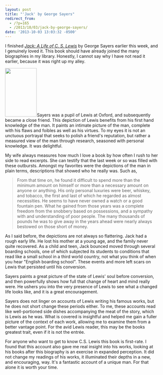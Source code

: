 ```yaml
---
layout: post
title: "'Jack' by George Sayers"
redirect_from: 
  - /?p=165
  - /2013/10/03/jack-by-george-sayers/
date: '2013-10-03 13:03:32 -0500'
---
```

<p>I finished <em><a href="http://www.amazon.com/gp/product/1581347391/ref=as_li_ss_tl?ie=UTF8&amp;camp=1789&amp;creative=390957&amp;creativeASIN=1581347391&amp;linkCode=as2&amp;tag=blundin-20">Jack: A Life of C. S. Lewis</a></em> by George Sayers earlier this week, and I genuinely loved it. This book should have already joined the many biographies in my library. Honestly, I cannot say why I have not read it earlier, because it was right up my alley.</p>
<p><a href="http://www.amazon.com/gp/product/1581347391/ref=as_li_ss_il?ie=UTF8&amp;camp=1789&amp;creative=390957&amp;creativeASIN=1581347391&amp;linkCode=as2&amp;tag=blundin-20"><img class="alignleft" style="border: 0px;" alt="" src="http://ws-na.amazon-adsystem.com/widgets/q?_encoding=UTF8&amp;ASIN=1581347391&amp;Format=_SL160_&amp;ID=AsinImage&amp;MarketPlace=US&amp;ServiceVersion=20070822&amp;WS=1&amp;tag=blundin-20" width="104" height="160" border="0" /></a><img style="border: none !important; margin: 0px !important;" alt="" src="http://ir-na.amazon-adsystem.com/e/ir?t=blundin-20&amp;l=as2&amp;o=1&amp;a=1581347391" width="1" height="1" border="0" />Sayers was a pupil of Lewis at Oxford, and subsequently became a close friend. This depiction of Lewis benefits from his first hand knowledge of the man. It paints an intimate picture of the man, complete with his flaws and foibles as well as his virtues. To my eyes it is not an unctuous portrayal that seeks to polish a friend's reputation, but rather a measured view of the man through research, seasoned with personal knowledge. It was delightful.</p>
<p>My wife always measures how much I love a book by how often I rush to her side to read excerpts. She can testify that the last week or so was filled with these outbursts. Amongst my favorites were the depictions of the man in plain terms, descriptions that showed who he really was. Such as,</p>
<blockquote><p>From that time on, he found it difficult to spend more than the minimum amount on himself or more than a necessary amount on anyone or anything. His only personal luxuries were beer, whiskey, and tobacco, the first and last of which he regarded as almost necessities. He seems to have never owned a watch or a good fountain pen. What he gained from those years was a complete freedom from the snobbery based on possessions, and a sympathy with and understanding of poor people. The many thousands of pounds he was to give away in the years ahead were nearly always bestowed on those short of money.</p></blockquote>
<p>As I said before, the depictions are not always so flattering. Jack had a rough early life. He lost his mother at a young age, and the family never quite recovered. As a child and teen, Jack bounced moved through several boarding schools, one of which subjected its students to conditions that read like a small school in a third world country, not what you think of when you hear "English boarding school". These events and more left scars on Lewis that persisted until his conversion.</p>
<p>Sayers paints a great picture of the state of Lewis' soul before conversion, and then powerfully shows how full that change of heart and mind really were. He ushers you into the very presence of Lewis to see what a changed life looks like, and it is a great encouragement.</p>
<p>Sayers does not linger on accounts of Lewis writing his famous works, but he does not short change these periods either. To me, these accounts read like well-portioned side dishes accompanying the meat of the story, which is Lewis as he was. What is covered is insightful and helped me gain a fuller picture of the context of each work, allowing me to examine them from a better vantage point. For the avid Lewis reader, this may be the books greatest trait, even if it is not the entrée.</p>
<p>For anyone who want to get to know C.S. Lewis this book is first-rate. I found that this account also gave me real insight into his works, looking at his books after this biography is an exercise in expanded perception. It did not change my readings of his works, it illuminated their depths in a new, and encouraging, way. It's a fantastic account of a unique man. For that alone it is worth your time.</p>
